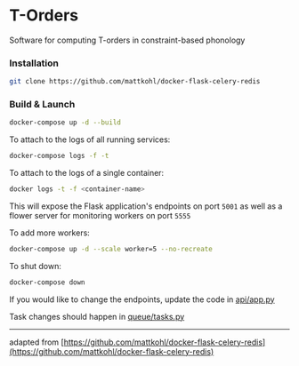 # T-Orders

Software for computing T-orders in constraint-based phonology

### Installation

```bash
git clone https://github.com/mattkohl/docker-flask-celery-redis
```

### Build & Launch

```bash
docker-compose up -d --build
```

To attach to the logs of all running services:
```bash
docker-compose logs -f -t
```

To attach to the logs of a single container:
```bash
docker logs -t -f <container-name>
```

This will expose the Flask application's endpoints on port `5001` as well as a flower server for monitoring workers on port `5555`

To add more workers:
```bash
docker-compose up -d --scale worker=5 --no-recreate
```

To shut down:

```bash
docker-compose down
```

If you would like to change the endpoints, update the code in [api/app.py](api/app.py)

Task changes should happen in [queue/tasks.py](celery-queue/tasks.py) 

---

adapted from [https://github.com/mattkohl/docker-flask-celery-redis](https://github.com/mattkohl/docker-flask-celery-redis)